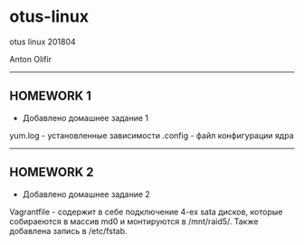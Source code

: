 # otus-linux
otus linux 201804

Anton Olifir

-------------
## HOMEWORK 1

* Добавлено домашнее задание 1

yum.log - установленные зависимости
.config - файл конфигурации ядра

-------------
## HOMEWORK 2

* Добавлено домашнее задание 2

Vagrantfile - содержит в себе подключение 4-ех sata дисков, которые собираеются в массив md0 и монтируются в /mnt/raid5/. Также добавлена запись в /etc/fstab.
